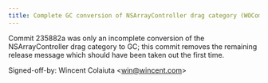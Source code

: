 ```yaml
---
title: Complete GC conversion of NSArrayController drag category (WOCommon, cc93f2a)
---
```


Commit 235882a was only an incomplete conversion of the NSArrayController drag category to GC; this commit removes the remaining release message which should have been taken out the first time.

Signed-off-by: Wincent Colaiuta &lt;win@wincent.com&gt;
